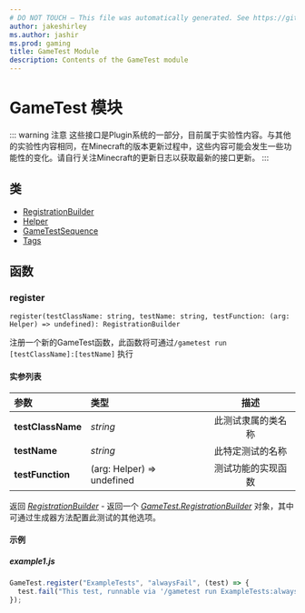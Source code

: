 ```yaml
---
# DO NOT TOUCH — This file was automatically generated. See https://github.com/Mojang/MinecraftScriptingApiDocsGenerator to modify descriptions, examples, etc.
author: jakeshirley
ms.author: jashir
ms.prod: gaming
title: GameTest Module
description: Contents of the GameTest module
---
```

# GameTest 模块
::: warning 注意
这些接口是Plugin系统的一部分，目前属于实验性内容。与其他的实验性内容相同，在Minecraft的版本更新过程中，这些内容可能会发生一些功能性的变化。请自行关注Minecraft的更新日志以获取最新的接口更新。
:::

## 类
- [RegistrationBuilder](RegistrationBuilder.md)
- [Helper](Helper.md)
- [GameTestSequence](GameTestSequence.md)
- [Tags](Tags.md)

## 函数
### **register**
`
register(testClassName: string, testName: string, testFunction: (arg: Helper) => undefined): RegistrationBuilder
`

注册一个新的GameTest函数，此函数将可通过`/gametest run [testClassName]:[testName]` 执行
#### 实参列表
| 参数 | 类型 | 描述 |
| :--- | :--- | :---: |
| **testClassName** | *string* | 此测试隶属的类名称 |
| **testName** | *string* | 此特定测试的名称 |
| **testFunction** | (arg: Helper) => undefined | 测试功能的实现函数 |

返回 [*RegistrationBuilder*](RegistrationBuilder.md) - 返回一个 [*GameTest.RegistrationBuilder*](../GameTest/RegistrationBuilder.md) 对象，其中可通过生成器方法配置此测试的其他选项。


#### 示例
##### ***example1.js***
```javascript
GameTest.register("ExampleTests", "alwaysFail", (test) => {
  test.fail("This test, runnable via '/gametest run ExampleTests:alwaysFail', will always fail");
});
```
